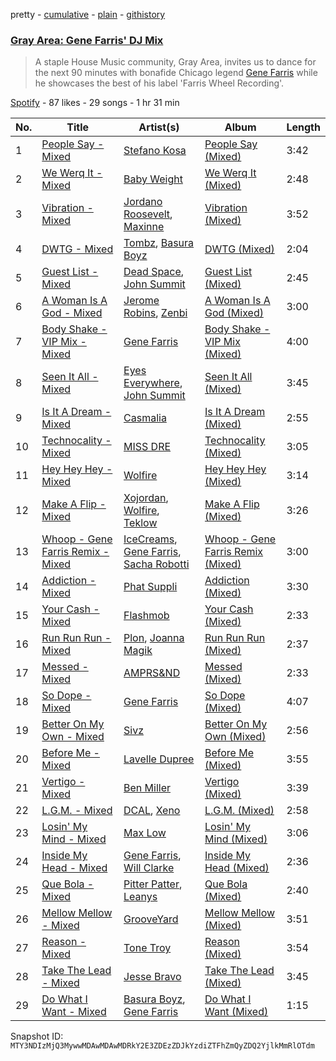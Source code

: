 pretty - [cumulative](/playlists/cumulative/37i9dQZF1DX72mH039I3kb.md) - [plain](/playlists/plain/37i9dQZF1DX72mH039I3kb) - [githistory](https://github.githistory.xyz/mackorone/spotify-playlist-archive/blob/main/playlists/plain/37i9dQZF1DX72mH039I3kb)

### [Gray Area: Gene Farris' DJ Mix](https://open.spotify.com/playlist/37i9dQZF1DX72mH039I3kb)

> A staple House Music community, Gray Area, invites us to dance for the next 90 minutes with bonafide Chicago legend <a href="spotify:artist:49qOEODA3n8HiVUY4uwJbU">Gene Farris</a> while he showcases the best of his label 'Farris Wheel Recording'.

[Spotify](https://open.spotify.com/user/spotify) - 87 likes - 29 songs - 1 hr 31 min

| No. | Title | Artist(s) | Album | Length |
|---|---|---|---|---|
| 1 | [People Say \- Mixed](https://open.spotify.com/track/7K5uhLVo0q01xingIaEa1q) | [Stefano Kosa](https://open.spotify.com/artist/1U999vf6n00VqgRgR236Q3) | [People Say \(Mixed\)](https://open.spotify.com/album/4w2pK7BRZ2BbCeLXl50odc) | 3:42 |
| 2 | [We Werq It \- Mixed](https://open.spotify.com/track/5ZarPRDuDvj4T3SUzHLugo) | [Baby Weight](https://open.spotify.com/artist/48OPpTnWriqiSMnOsqII4T) | [We Werq It \(Mixed\)](https://open.spotify.com/album/5f8DPk3d2ktD4FbsDliQQL) | 2:48 |
| 3 | [Vibration \- Mixed](https://open.spotify.com/track/04VOkL2srbX1AvS6wOSJP4) | [Jordano Roosevelt](https://open.spotify.com/artist/0ogLGZX9wtUfbgotgKRfm8), [Maxinne](https://open.spotify.com/artist/3sv9dCyzqOsGcJHPl5seiq) | [Vibration \(Mixed\)](https://open.spotify.com/album/1Et3q8R52xDFNwrdF0dorm) | 3:52 |
| 4 | [DWTG \- Mixed](https://open.spotify.com/track/6PDxoE9M5QQkN093rsvo1j) | [Tombz](https://open.spotify.com/artist/6lib5PryDEdaqbVKPgIMbC), [Basura Boyz](https://open.spotify.com/artist/6uXRjtdaIEcmHTFil7N6Ux) | [DWTG \(Mixed\)](https://open.spotify.com/album/2wifvJ4wswDp5UMG6QobBq) | 2:04 |
| 5 | [Guest List \- Mixed](https://open.spotify.com/track/5DBtKgrr4H0mCeQqGXcGRu) | [Dead Space](https://open.spotify.com/artist/7J0vmZ5neXBGAoa8s79R9b), [John Summit](https://open.spotify.com/artist/7kNqXtgeIwFtelmRjWv205) | [Guest List \(Mixed\)](https://open.spotify.com/album/0BORAtcDq3PcFN2mu0nqxJ) | 2:45 |
| 6 | [A Woman Is A God \- Mixed](https://open.spotify.com/track/1KD84TUzQWOv6RSySeO0f1) | [Jerome Robins](https://open.spotify.com/artist/56Ci0Hx4pIlkTsNVhI3EQW), [Zenbi](https://open.spotify.com/artist/0oB8yRWYwFBIEgMG3OY6dH) | [A Woman Is A God \(Mixed\)](https://open.spotify.com/album/0dK9EyWvZiqGyPQKpTgnYY) | 3:00 |
| 7 | [Body Shake \- VIP Mix \- Mixed](https://open.spotify.com/track/7JWNn4iTHgFne19kiw7mXj) | [Gene Farris](https://open.spotify.com/artist/49qOEODA3n8HiVUY4uwJbU) | [Body Shake \- VIP Mix \(Mixed\)](https://open.spotify.com/album/7ob1LPD2ptemOFdivNdrqw) | 4:00 |
| 8 | [Seen It All \- Mixed](https://open.spotify.com/track/7smXuLPHgZ79ytr8L8AQXZ) | [Eyes Everywhere](https://open.spotify.com/artist/0BAgsxXcb52gCf9FbKqGVn), [John Summit](https://open.spotify.com/artist/7kNqXtgeIwFtelmRjWv205) | [Seen It All \(Mixed\)](https://open.spotify.com/album/0zSMr6KbwlEGCGrOltOgTg) | 3:45 |
| 9 | [Is It A Dream \- Mixed](https://open.spotify.com/track/1cOWi1JutjpiWn5qYsHfaB) | [Casmalia](https://open.spotify.com/artist/0FjiqQ7BLtYmZ7ONpS7cTT) | [Is It A Dream \(Mixed\)](https://open.spotify.com/album/2cuDo7xMxUAwIbHTW7kdr0) | 2:55 |
| 10 | [Technocality \- Mixed](https://open.spotify.com/track/2tz9MZ3f5c9ExMIjnuKfjf) | [MISS DRE](https://open.spotify.com/artist/4EFAuQI8Ou0bmpf5Vh1P5P) | [Technocality \(Mixed\)](https://open.spotify.com/album/1B0Bfi4Le4vNIeOW0ZYDdl) | 3:05 |
| 11 | [Hey Hey Hey \- Mixed](https://open.spotify.com/track/3aJcevBZqSWqXgdSCl4rOz) | [Wolfire](https://open.spotify.com/artist/6iex0B0tJH5KxvIM90tK8O) | [Hey Hey Hey \(Mixed\)](https://open.spotify.com/album/0wWbOSBmEVfbQUUCA5XJEp) | 3:14 |
| 12 | [Make A Flip \- Mixed](https://open.spotify.com/track/45XuDbP89sIeDE8LEnAlnq) | [Xojordan](https://open.spotify.com/artist/55kvel3FxTuow72oabAwRz), [Wolfire](https://open.spotify.com/artist/6iex0B0tJH5KxvIM90tK8O), [Teklow](https://open.spotify.com/artist/1EosnwOj5ddu5EyjpAUS9T) | [Make A Flip \(Mixed\)](https://open.spotify.com/album/1KdZZtqMqzu6p3qxMCVUUp) | 3:26 |
| 13 | [Whoop \- Gene Farris Remix \- Mixed](https://open.spotify.com/track/21K60w0xpn56mFRY46R5jM) | [IceCreams](https://open.spotify.com/artist/2pblwyQrXAAqKrdUrTaugd), [Gene Farris](https://open.spotify.com/artist/49qOEODA3n8HiVUY4uwJbU), [Sacha Robotti](https://open.spotify.com/artist/5zheoDzRTIhWzE1j1DttZf) | [Whoop \- Gene Farris Remix \(Mixed\)](https://open.spotify.com/album/41TGohfir84YE5VcisMl0P) | 3:00 |
| 14 | [Addiction \- Mixed](https://open.spotify.com/track/6ecB0evPdat0bHu12N7W39) | [Phat Suppli](https://open.spotify.com/artist/0xOY2TiGUwvZN5HUqyeDaP) | [Addiction \(Mixed\)](https://open.spotify.com/album/3kV2Cjndl4SAiHMDVCGdu7) | 3:30 |
| 15 | [Your Cash \- Mixed](https://open.spotify.com/track/6AUaIzmQXqsetQT8T1F8cw) | [Flashmob](https://open.spotify.com/artist/7xo0kZGwplHhSh8ORbToS8) | [Your Cash \(Mixed\)](https://open.spotify.com/album/6Wl7WQwUgtZ6zCAWtyG4Fe) | 2:33 |
| 16 | [Run Run Run \- Mixed](https://open.spotify.com/track/2pm6cMojTiLOnUOi0E9kZj) | [Plon](https://open.spotify.com/artist/7bAmxZ20t5pjwZv17z68IO), [Joanna Magik](https://open.spotify.com/artist/29NQLXRVfQnoCPkYqs0Zoh) | [Run Run Run \(Mixed\)](https://open.spotify.com/album/51XevdhHu9qApRlXNParKN) | 2:37 |
| 17 | [Messed \- Mixed](https://open.spotify.com/track/1XmAVmCKpyLevx6bGBOb5P) | [AMPRS&ND](https://open.spotify.com/artist/7Av5m3tbfqa4yzpvPPBNCK) | [Messed \(Mixed\)](https://open.spotify.com/album/1rtnvbGQ2zc3jeC9QRV94G) | 2:33 |
| 18 | [So Dope \- Mixed](https://open.spotify.com/track/0roJMkNkZ6RXw1aUImGSam) | [Gene Farris](https://open.spotify.com/artist/49qOEODA3n8HiVUY4uwJbU) | [So Dope \(Mixed\)](https://open.spotify.com/album/56flh7BwqTNvXtv9j8yyWm) | 4:07 |
| 19 | [Better On My Own \- Mixed](https://open.spotify.com/track/1UHIyYmlOysYUeKs5J5kwB) | [Sivz](https://open.spotify.com/artist/0NUhITSw1R757ncPIm3pGq) | [Better On My Own \(Mixed\)](https://open.spotify.com/album/2vVxZjy5Xw8M0RuHEH9zq4) | 2:56 |
| 20 | [Before Me \- Mixed](https://open.spotify.com/track/10k9AC1lp3Scw7L559fbfy) | [Lavelle Dupree](https://open.spotify.com/artist/2u4jNgwOcmnXNGjHOGst5m) | [Before Me \(Mixed\)](https://open.spotify.com/album/3m7jpObKzYU6GCeRuG2IRK) | 3:55 |
| 21 | [Vertigo \- Mixed](https://open.spotify.com/track/7f0icm0LhmEkaXBxZXtId4) | [Ben Miller](https://open.spotify.com/artist/5FP6tGL9Y1HspSXjgtzJZd) | [Vertigo \(Mixed\)](https://open.spotify.com/album/0DkRHNeyEhQHWkf1TYaLf7) | 3:39 |
| 22 | [L.G.M\. \- Mixed](https://open.spotify.com/track/0TIoN8hrMx79W8owW8fQUB) | [DCAL](https://open.spotify.com/artist/60zgl1wyU559qFU0xBIhph), [Xeno](https://open.spotify.com/artist/3OhZavggs9snCi9oy1hALR) | [L.G.M\. \(Mixed\)](https://open.spotify.com/album/73tDMmYB10vXNyOsoazLUA) | 2:58 |
| 23 | [Losin' My Mind \- Mixed](https://open.spotify.com/track/6KuXok8jPORVyR5f3vAJsf) | [Max Low](https://open.spotify.com/artist/1OGrGLXNm7YPutzu0KAYSP) | [Losin' My Mind \(Mixed\)](https://open.spotify.com/album/3kbaF66dDnHOxUvi6Km9rz) | 3:06 |
| 24 | [Inside My Head \- Mixed](https://open.spotify.com/track/1BrSzmzZyiOMhpufKzqcw0) | [Gene Farris](https://open.spotify.com/artist/49qOEODA3n8HiVUY4uwJbU), [Will Clarke](https://open.spotify.com/artist/1OmOdgwIzub8DYPxQYbbbi) | [Inside My Head \(Mixed\)](https://open.spotify.com/album/4xiwFcd8UTccrIaE256LRi) | 2:36 |
| 25 | [Que Bola \- Mixed](https://open.spotify.com/track/4uUMzNVUfQcRZ0LTj4XJZ2) | [Pitter Patter](https://open.spotify.com/artist/2IUCxzweUtObbRrzZfty1I), [Leanys](https://open.spotify.com/artist/0e1Zih19iuVEnhZPOuqL9V) | [Que Bola \(Mixed\)](https://open.spotify.com/album/35dcgpzPAizQ0Cyxmh1I1h) | 2:40 |
| 26 | [Mellow Mellow \- Mixed](https://open.spotify.com/track/6hA35Ij3JA0XRmv2o5MSeL) | [GrooveYard](https://open.spotify.com/artist/2itNATItXtIi6sV8V4P2pT) | [Mellow Mellow \(Mixed\)](https://open.spotify.com/album/09N78iKytE3XTadUKhh8VO) | 3:51 |
| 27 | [Reason \- Mixed](https://open.spotify.com/track/4VWYZJuoMdyF6KM3z4CFhn) | [Tone Troy](https://open.spotify.com/artist/2QOdCLXGXs9uJbJ7LHPu31) | [Reason \(Mixed\)](https://open.spotify.com/album/6MKjL8jw074ASRjHn1yjcv) | 3:54 |
| 28 | [Take The Lead \- Mixed](https://open.spotify.com/track/41y4fc3LObeJ8yVK81ERkZ) | [Jesse Bravo](https://open.spotify.com/artist/5c5YvfauJzP169EcIQV0SD) | [Take The Lead \(Mixed\)](https://open.spotify.com/album/0PvJeEKIJKxoa9NL6VleyO) | 3:45 |
| 29 | [Do What I Want \- Mixed](https://open.spotify.com/track/6RCvtcdqdFfUM2whEEb3FX) | [Basura Boyz](https://open.spotify.com/artist/6uXRjtdaIEcmHTFil7N6Ux), [Gene Farris](https://open.spotify.com/artist/49qOEODA3n8HiVUY4uwJbU) | [Do What I Want \(Mixed\)](https://open.spotify.com/album/5e8NHF1RLvHXFn1LmYVZ4A) | 1:15 |

Snapshot ID: `MTY3NDIzMjQ3MywwMDAwMDAwMDRkY2E3ZDEzZDJkYzdiZTFhZmQyZDQ2YjlkMmRlOTdm`

